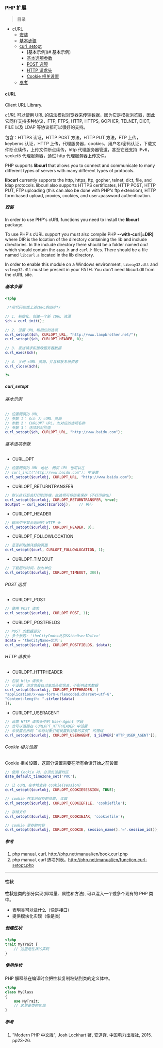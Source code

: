 ### PHP 扩展

> 目录
* [cURL](#curl)
    * [安装](#安装)
    * [基本步骤](#基本步骤)
    * [curl_setopt](#curl_setopt)
        * [基本示例](# 基本示例)
        * [基本选项参数](#基本选项参数)
        * [POST 选项](#post_选项)
        * [HTTP 请求头](#http_请求头)
        * [Cookie 相关设置](#cookie-相关设置)
    * [参考](#参考)


#### cURL

Client URL Library.

*cURL* 可以使用 URL 的语法模拟浏览器来传输数据，因为它是模拟浏览器，因此它同样支持多种协议，FTP, FTPS, HTTP, HTTPS, GOPHER, TELNET, DICT, FILE 以及 LDAP 等协议都可以很好的支持。

包含：HTTPS 认证，HTTP POST 方法，HTTP PUT 方法，FTP 上传，keyberos 认证，HTTP 上传，代理服务器，cookies，用户名/密码认证，下载文件断点续传，上传文件断点续传，http 代理服务器管道，甚至它还支持 IPv6，scoket5 代理服务器，通过 http 代理服务器上传文件。

PHP supports **libcurl** that allows you to connect and communicate to many different types of servers with many different types of protocols. 

**libcurl** currently supports the http, https, ftp, gopher, telnet, dict, file, and ldap protocols. libcurl also supports HTTPS certificates, HTTP POST, HTTP PUT, FTP uploading (this can also be done with PHP's ftp extension), HTTP form based upload, proxies, cookies, and user+password authentication.


##### 安装

In order to use PHP's cURL functions you need to install the **libcurl** package.

To use PHP's cURL support you must also compile PHP **--with-curl[=DIR]** where DIR is the location of the directory containing the lib and include directories. In the include directory there should be a folder named *curl* which should contain the `easy.h` and `curl.h` files. There should be a file named `libcurl.a` located in the lib directory. 

In order to enable this module on a Windows environment, `libeay32.dll` and `ssleay32.dll` must be present in your PATH. You don't need libcurl.dll from the cURL site.


##### 基本步骤

```php
<?php

 /*用代码完成上述cURL的四步*/
 
// 1. 初始化，创建一个新 cURL 资源 
$ch = curl_init();
 
// 2. 设置 URL 和相应的选项 
curl_setopt($ch, CURLOPT_URL, "http://www.lampbrother.net/"); 
curl_setopt($ch, CURLOPT_HEADER, 0);
 
// 3. 发送请求和接收服务器数据
curl_exec($ch);
 
// 4. 关闭 cURL 资源，并且释放系统资源 
curl_close($ch);
 
?>
```

##### curl_setopt

###### 基本示例
```php
// 设置网页的 URL
// 参数 1： $ch 为 cURL 资源
// 参数 2： CURLOPT_URL，为对应的选项名称
// 参数 3： 选项的对应值
curl_setopt($ch, CURLOPT_URL, "http://www.baidu.com");

```

###### 基本选项参数
* CURL_OPT 
```php
// 设置网页的 URL 地址. 网页 URL 也可以在 
// curl_init("http://www.baidu.com"); 中设置
curl_setopt($curlobj, CURLOPT_URL, "http://www.baidu.com");
```

* CURLOPT_RETURNTRANSFER
```php
// 默认执行后会打印到终端，此选项可将结果保存（不打印输出） 
curl_setopt($curlobj, CURLOPT_RETURNTRANSFER, true); 
$output = curl_exec($curlobj);    // 执行
```

* CURLOPT_HEADER
```php
// 输出中不显示返回的 HTTP 头
curl_setopt($curlobj, CURLOPT_HEADER, 0); 
```

* CURLOPT_FOLLOWLOCATION
```php
// 是否抓取跳转后的页面
curl_setopt($curl, CURLOPT_FOLLOWLOCATION, 1);
```

* CURLOPT_TIMEOUT
```php 
// 下载超时时间，秒为单位
curl_setopt($curlobj, CURLOPT_TIMEOUT, 300);
```

###### POST 选项

* CURLOPT_POST
```php
// 使用 POST 请求
curl_setopt($curlobj, CURLOPT_POST, 1);
```

* CURLOPT_POSTFIELDS
```php
// POST 的数据部分
// 多个参数: 'theCityCode=北京&&theUserID=leo'
$data = 'theCityName=北京'; 
curl_setopt($curlobj, CURLOPT_POSTFIELDS, $data);
```

###### HTTP 请求头

* CURLOPT_HTTPHEADER
```php
// 包装 http 请求头
// 不设置，请求也会自动生成头部信息，不影响请求数据
curl_setopt($curlobj, CURLOPT_HTTPHEADER, [
"application/x-www-form-urlencoded;charset=utf-8", 
"Content-length: ".strlen($data)
]);
```

* CURLOPT_USERAGENT
```php
// 设置 HTTP 请求头中的 User-Agent 字段
// 也可以直接在 CURLOPT_HTTPHEADER 中设置
// 未设置会出现 “未将对象引用设置到对象的实例” 的错误
curl_setopt($curlobj, CURLOPT_USERAGENT, $_SERVER['HTTP_USER_AGENT']);
```

###### Cookie 相关设置
Cookie 相关设置，这部分设置需要在所有会话开始之前设置

```php
// 使用 Cookie 时，必须先设置时区
date_default_timezone_set('PRC'); 

// 让 cURL 在本地支持 cookie(session)
curl_setopt($curlobj, CURLOPT_COOKIESESSION, TRUE);

// cookie 在本地保存的位置, 读取
curl_setopt($curlobj, CURLOPT_COOKIEFILE, 'cookiefile');

// 存储文件
curl_setopt($curlobj, CURLOPT_COOKIEJAR, 'cookiefile');

// cookie 里存的内容
curl_setopt($curlobj, CURLOPT_COOKIE, session_name().'='.session_id());
```

##### 参考
1. php manual, curl. http://php.net/manual/en/book.curl.php
2. php manual, curl 选项列表。http://php.net/manual/en/function.curl-setopt.php

---

#### 性状

**性状**是类的部分实现(即常量、属性和方法), 可以混入一个或多个现有的 PHP 类中。

* 表明类可以做什么（像是接口）
* 提供模块化实现（像是类)

##### 创建性状
```php
<?php
trait MyTrait {
    // 这里是性状的实现
}
```
##### 使用性状
PHP 解释器在编译时会把性状复制粘贴到类的定义体中。

```php
<?php
class MyClass
{
    use MyTrait;
    // 这里是类的实现
}
```
##### 参考
1. "Modern PHP 中文版", Josh Lockhart 著, 安道译. 中国电力出版社, 2015. pp23-26.














